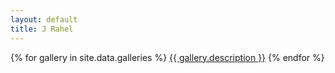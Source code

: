 ```yaml
---
layout: default
title: J Rahel
---
```


{% for gallery in site.data.galleries %}
<a href="photos/{{ photos/gallery.id }}">{{ gallery.description }}</a>
{% endfor %}